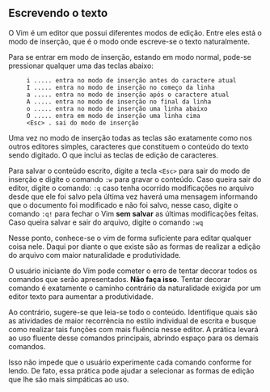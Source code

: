Escrevendo o texto
------------------

O Vim é um editor que possui diferentes modos de edição. Entre eles está
o modo de inserção, que é o modo onde escreve-se o texto naturalmente.

Para se entrar em modo de inserção, estando em modo normal, pode-se
pressionar qualquer uma das teclas abaixo:

         i ..... entra no modo de inserção antes do caractere atual
         I ..... entra no modo de inserção no começo da linha
         a ..... entra no modo de inserção após o caractere atual
         A ..... entra no modo de inserção no final da linha
         o ..... entra no modo de inserção uma linha abaixo
         O ..... entra em modo de inserção uma linha cima
         <Esc> . sai do modo de inserção

Uma vez no modo de inserção todas as teclas são exatamente como nos
outros editores simples, caracteres que constituem o conteúdo do texto
sendo digitado. O que inclui as teclas de edição de caracteres.

Para salvar o conteúdo escrito, digite a tecla `<Esc>` para sair do modo
de inserção e digite o comando `:w` para gravar o conteúdo. Caso
queira sair do editor, digite o comando: `:q` caso tenha ocorrido
modificações no arquivo desde que ele foi salvo pela última vez haverá
uma mensagem informando que o documento foi modificado e não foi salvo,
nesse caso, digite o comando `:q!` para fechar o Vim **sem salvar**
as últimas modificações feitas. Caso queira salvar e
sair do arquivo, digite o comando `:wq`

Nesse ponto, conhece-se o vim de forma suficiente para editar qualquer
coisa nele. Daqui por diante o que existe são as formas de realizar a
edição do arquivo com maior naturalidade e produtividade.

O usuário iniciante do Vim pode cometer o erro de tentar decorar todos
os comandos que serão apresentados. **Não faça isso**.
Tentar decorar comando é exatamente o caminho contrário da naturalidade
exigida por um editor texto para aumentar a produtividade.

Ao contrário, sugere-se que leia-se todo o conteúdo. Identifique quais
são as atividades de maior recorrência no estilo individual de escrita e
busque como realizar tais funções com mais fluência nesse editor. A
prática levará ao uso fluente desse comandos principais, abrindo
espaço para os demais comandos.

Isso não impede que o usuário experimente cada comando conforme for
lendo. De fato, essa prática pode ajudar a selecionar as formas de
edição que lhe são mais simpáticas ao uso.


